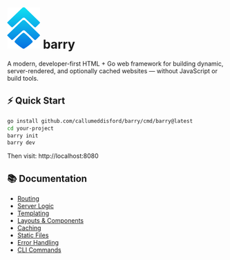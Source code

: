 # ![Screenshot of a comment on a GitHub issue showing an image, added in the Markdown, of an Octocat smiling and raising a tentacle.](/logo.svg) barry

A modern, developer-first HTML + Go web framework for building dynamic, server-rendered, and optionally cached websites — without JavaScript or build tools.

## ⚡ Quick Start

```bash
go install github.com/callumeddisford/barry/cmd/barry@latest
cd your-project
barry init
barry dev
```

Then visit: http://localhost:8080

## 📚 Documentation

- [Routing](docs/routing.md)
- [Server Logic](docs/server-logic.md)
- [Templating](docs/templating.md)
- [Layouts & Components](docs/layouts-components.md)
- [Caching](docs/caching.md)
- [Static Files](docs/static-files.md)
- [Error Handling](docs/error-handling.md)
- [CLI Commands](docs/cli.md)
